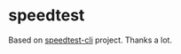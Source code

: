 # speedtest

Based on [speedtest-cli](https://github.com/sivel/speedtest-cli) project. Thanks a lot.